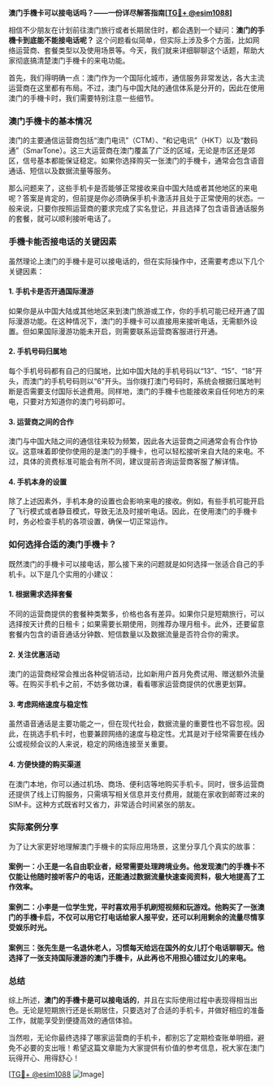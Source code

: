 **澳门手機卡可以接电话吗？——一份详尽解答指南[[TG💪+ @esim1088](https://t.me/s/esim1088)]**

相信不少朋友在计划前往澳门旅行或者长期居住时，都会遇到一个疑问：**澳门的手機卡到底能不能接电话呢？** 这个问题看似简单，但实际上涉及多个方面，比如网络运营商、套餐类型以及使用场景等。今天，我们就来详细聊聊这个话题，帮助大家彻底搞清楚澳门手機卡的来电功能。

首先，我们得明确一点：澳门作为一个国际化城市，通信服务非常发达，各大主流运营商在这里都有布局。不过，澳门与中国大陆的通信体系是分开的，因此在使用澳门的手機卡时，我们需要特别注意一些细节。

### 澳门手機卡的基本情况

澳门的主要通信运营商包括“澳门电讯”（CTM）、“和记电讯”（HKT）以及“数码通”（SmarTone）。这三大运营商在澳门覆盖了广泛的区域，无论是市区还是郊区，信号基本都能保证稳定。如果你选择购买一张澳门的手機卡，通常会包含语音通话、短信以及数据流量等服务。

那么问题来了，这些手机卡是否能够正常接收来自中国大陆或者其他地区的来电呢？答案是肯定的，但前提是你必须确保手机卡激活并且处于正常使用的状态。一般来说，只要你按照运营商的要求完成了实名登记，并且选择了包含语音通话服务的套餐，就可以顺利接听电话了。

### 手機卡能否接电话的关键因素

虽然理论上澳门的手機卡是可以接电话的，但在实际操作中，还需要考虑以下几个关键因素：

#### 1. **手机卡是否开通国际漫游**
   如果你是从中国大陆或其他地区来到澳门旅游或工作，你的手机可能已经开通了国际漫游功能。在这种情况下，澳门的手機卡可以直接用来接听电话，无需额外设置。但如果国际漫游功能未开启，则需要联系运营商客服进行开通。

#### 2. **手机号码归属地**
   每个手机号码都有自己的归属地，比如中国大陆的手机号码以“13”、“15”、“18”开头，而澳门的手机号码则以“6”开头。当你拨打澳门号码时，系统会根据归属地判断是否需要支付国际长途费用。同样地，澳门的手機卡也能接收来自任何地方的来电，只要对方知道你的澳门号码即可。

#### 3. **运营商之间的合作**
   澳门与中国大陆之间的通信往来较为频繁，因此各大运营商之间通常会有合作协议。这意味着即使你使用的是澳门的手機卡，也可以轻松接听来自大陆的来电。不过，具体的资费标准可能会有所不同，建议提前咨询运营商客服了解详情。

#### 4. **手机本身的设置**
   除了上述因素外，手机本身的设置也会影响来电的接收。例如，有些手机可能开启了飞行模式或者静音模式，导致无法及时接听电话。因此，在使用澳门的手機卡时，务必检查手机的各项设置，确保一切正常运作。

### 如何选择合适的澳门手機卡？

既然澳门的手機卡可以接电话，那么接下来的问题就是如何选择一张适合自己的手机卡。以下是几个实用的小建议：

#### 1. **根据需求选择套餐**
   不同的运营商提供的套餐种类繁多，价格也各有差异。如果你只是短期旅行，可以选择按天计费的日租卡；如果需要长期使用，则推荐办理月租卡。此外，还要留意套餐内包含的语音通话分钟数、短信数量以及数据流量是否符合你的需求。

#### 2. **关注优惠活动**
   澳门的运营商经常会推出各种促销活动，比如新用户首月免费试用、赠送额外流量等。在购买手机卡之前，不妨多做功课，看看哪家运营商提供的优惠更划算。

#### 3. **考虑网络速度与稳定性**
   虽然语音通话是主要功能之一，但在现代社会，数据流量的重要性也不容忽视。因此，在挑选手机卡时，也要兼顾网络的速度与稳定性。尤其是对于经常需要在线办公或视频会议的人来说，稳定的网络连接至关重要。

#### 4. **方便快捷的购买渠道**
   在澳门本地，你可以通过机场、商场、便利店等地购买手机卡。同时，很多运营商还提供了线上订购服务，只需填写相关信息并支付费用，就能在家收到邮寄过来的SIM卡。这种方式既省时又省力，非常适合时间紧张的朋友。

### 实际案例分享

为了让大家更好地理解澳门手機卡的实际应用场景，这里分享几个真实的故事：

#### 案例一：小王是一名自由职业者，经常需要处理跨境业务。他发现澳门的手機卡不仅能让他随时接听客户的电话，还能通过数据流量快速查阅资料，极大地提高了工作效率。

#### 案例二：小李是一位学生党，平时喜欢用手机刷短视频和玩游戏。他购买了一张澳门的手機卡后，不仅可以用它打电话给家人报平安，还可以利用剩余的流量尽情享受娱乐时光。

#### 案例三：张先生是一名退休老人，习惯每天给远在国外的女儿打个电话聊聊天。他选择了一张支持国际漫游的澳门手機卡，从此再也不用担心错过女儿的来电。

### 总结

综上所述，**澳门的手機卡是可以接电话的**，并且在实际使用过程中表现得相当出色。无论是短期旅行还是长期居住，只要选对了合适的手机卡，并做好相应的准备工作，就能享受到便捷高效的通信体验。

当然啦，无论你最终选择了哪家运营商的手机卡，都别忘了定期检查账单明细，避免不必要的支出哦！希望这篇文章能为大家提供有价值的参考信息，祝大家在澳门玩得开心、用得舒心！

[[TG💪+ @esim1088](https://t.me/s/esim1088) ![Image](https://i.postimg.cc/4NQfJmqS/Snipaste-2025-05-13-00-14-12.png)]